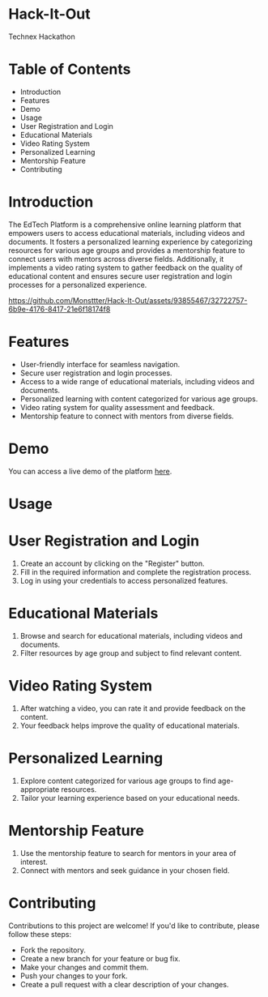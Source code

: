 # Hack-It-Out

Technex Hackathon

# Table of Contents
- Introduction
- Features
- Demo
- Usage
- User Registration and Login
- Educational Materials
- Video Rating System
- Personalized Learning
- Mentorship Feature
- Contributing

# Introduction
The EdTech Platform is a comprehensive online learning platform that empowers users to access educational materials, including videos and documents. It fosters a personalized learning experience by categorizing resources for various age groups and provides a mentorship feature to connect users with mentors across diverse fields. Additionally, it implements a video rating system to gather feedback on the quality of educational content and ensures secure user registration and login processes for a personalized experience.



https://github.com/Monsttter/Hack-It-Out/assets/93855467/32722757-6b9e-4176-8417-21e6f18174f8



# Features
- User-friendly interface for seamless navigation.
- Secure user registration and login processes.
- Access to a wide range of educational materials, including videos and documents.
- Personalized learning with content categorized for various age groups.
- Video rating system for quality assessment and feedback.
- Mentorship feature to connect with mentors from diverse fields.

# Demo
You can access a live demo of the platform [here]().



# Usage

# User Registration and Login
1. Create an account by clicking on the "Register" button.
2. Fill in the required information and complete the registration process.
3. Log in using your credentials to access personalized features.
   
# Educational Materials
1. Browse and search for educational materials, including videos and documents.
2. Filter resources by age group and subject to find relevant content.

# Video Rating System
1. After watching a video, you can rate it and provide feedback on the content.
2. Your feedback helps improve the quality of educational materials.

# Personalized Learning
1. Explore content categorized for various age groups to find age-appropriate resources.
2. Tailor your learning experience based on your educational needs.

# Mentorship Feature
1. Use the mentorship feature to search for mentors in your area of interest.
2. Connect with mentors and seek guidance in your chosen field.

# Contributing
Contributions to this project are welcome! If you'd like to contribute, please follow these steps:

- Fork the repository.
- Create a new branch for your feature or bug fix.
- Make your changes and commit them.
- Push your changes to your fork.
- Create a pull request with a clear description of your changes.
